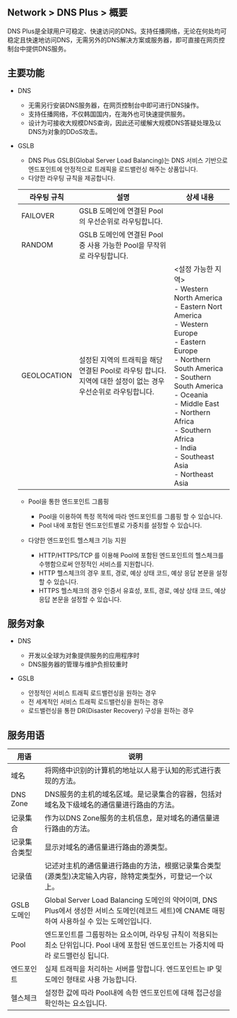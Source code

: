 ## Network > DNS Plus > 概要

DNS Plus是全球用户可稳定、快速访问的DNS。支持任播网络，无论在何处均可稳定且快速地访问DNS，无需另外的DNS解决方案或服务器，即可直接在网页控制台中提供DNS服务。

## 主要功能

- DNS
    - 无需另行安装DNS服务器，在网页控制台中即可进行DNS操作。
    - 支持任播网络，不仅韩国国内，在海外也可快速提供服务。
    - 设计为可接收大规模DNS查询，因此还可缓解大规模DNS答疑处理及以DNS为对象的DDoS攻击。

- GSLB
    - DNS Plus GSLB(Global Server Load Balancing)는 DNS 서비스 기반으로 엔드포인트에 안정적으로 트래픽을 로드밸런싱 해주는 상품입니다.
    - 다양한 라우팅 규칙을 제공합니다.

    | 라우팅 규칙 | 설명 | 상세 내용 |
    |---|---|---|
    | FAILOVER | GSLB 도메인에 연결된 Pool의 우선순위로 라우팅합니다. |  |
    | RANDOM | GSLB 도메인에 연결된 Pool 중 사용 가능한 Pool을 무작위로 라우팅합니다. |  |
    | GEOLOCATION | 설정된 지역의 트래픽을 해당 연결된 Pool로 라우팅 합니다.<br>지역에 대한 설정이 없는 경우 우선순위로 라우팅합니다. | <설정 가능한 지역><br>- Western North America<br>- Eastern Nort America<br>- Western Europe<br>- Eastern Europe<br>- Northern South America<br>- Southern South America<br>- Oceania<br>- Middle East<br>- Northern Africa<br>- Southern Africa<br>- India<br>- Southeast Asia<br>- Northeast Asia |

    - Pool을 통한 엔드포인트 그룹핑
        - Pool을 이용하여 특정 목적에 따라 엔드포인트를 그룹핑 할 수 있습니다.
        - Pool 내에 포함된 엔드포인트별로 가중치를 설정할 수 있습니다.

    - 다양한 엔드포인트 헬스체크 기능 지원
        - HTTP/HTTPS/TCP 를 이용해 Pool에 포함된 엔드포인트의 헬스체크를 수행함으로써 안정적인 서비스를 지원합니다.
        - HTTP 헬스체크의 경우 포트, 경로, 예상 상태 코드, 예상 응답 본문을 설정할 수 있습니다.
        - HTTPS 헬스체크의 경우 인증서 유효성, 포트, 경로, 예상 상태 코드, 예상 응답 본문을 설정할 수 있습니다.

## 服务对象

- DNS
    - 开发以全球为对象提供服务的应用程序时
    - DNS服务器的管理与维护负担较重时

- GSLB
    - 안정적인 서비스 트래픽 로드밸런싱을 원하는 경우
    - 전 세계적인 서비스 트래픽 로드밸런싱을 원하는 경우
    - 로드밸런싱을 통한 DR(Disaster Recovery) 구성을 원하는 경우

## 服务用语

| 用语 | 说明 |
|---|---|
| 域名 | 将网络中识别的计算机的地址以人易于认知的形式进行表现的方法。|
| DNS Zone | DNS服务的主机的域名区域。是记录集合的容器，包括对域名及下级域名的通信量进行路由的方法。|
| 记录集合 | 作为以DNS Zone服务的主机信息，是对域名的通信量进行路由的方法。|
| 记录集合类型 | 显示对域名的通信量进行路由的源类型。|
| 记录值 | 记述对主机的通信量进行路由的方法，根据记录集合类型(源类型)决定输入内容，除特定类型外，可登记一个以上。|
| GSLB 도메인 | Global Server Load Balancing 도메인의 약어이며, DNS Plus에서 생성한 서비스 도메인(레코드 세트)에 CNAME 매핑하여 사용하실 수 있는 도메인입니다. |
| Pool | 엔드포인트를 그룹핑하는 요소이며, 라우팅 규칙이 적용되는 최소 단위입니다. Pool 내에 포함된 엔드포인트는 가중치에 따라 로드밸런싱 됩니다. |
| 엔드포인트 | 실제 트래픽을 처리하는 서버를 말합니다. 엔드포인트는 IP 및 도메인 형태로 사용 가능합니다. |
| 헬스체크 | 설정한 값에 따라 Pool내에 속한 엔드포인트에 대해 접근성을 확인하는 요소입니다. |
